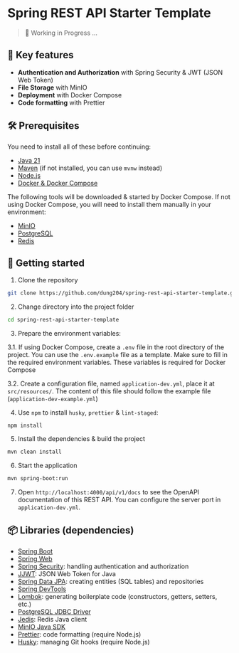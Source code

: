 # Spring REST API Starter Template

> 🚧 Working in Progress ...

## 🚀 Key features

- **Authentication and Authorization** with Spring Security & JWT (JSON Web Token)
- **File Storage** with MinIO
- **Deployment** with Docker Compose
- **Code formatting** with Prettier

## 🛠️ Prerequisites

You need to install all of these before continuing:

- [Java 21](https://www.oracle.com/java/technologies/downloads/#java21)
- [Maven](https://maven.apache.org/download.cgi) (if not installed, you can use `mvnw` instead)
- [Node.js](https://nodejs.org/en/download)
- [Docker & Docker Compose](https://docs.docker.com/get-docker/)

The following tools will be downloaded & started by Docker Compose. If not using Docker Compose, you will need to install them manually in your environment:

- [MinIO](https://min.io/download)
- [PostgreSQL](https://www.postgresql.org/download/)
- [Redis](https://redis.io/download)

## 🚀 Getting started

1. Clone the repository

```bash
git clone https://github.com/dung204/spring-rest-api-starter-template.git
```

2. Change directory into the project folder

```bash
cd spring-rest-api-starter-template
```

3. Prepare the environment variables:

3.1. If using Docker Compose, create a `.env` file in the root directory of the project. You can use the `.env.example` file as a template. Make sure to fill in the required environment variables. These variables is required for Docker Compose

3.2. Create a configuration file, named `application-dev.yml`, place it at `src/resources/`. The content of this file should follow the example file (`application-dev-example.yml`)

4. Use `npm` to install `husky`, `prettier` & `lint-staged`:

```
npm install
```

5. Install the dependencies & build the project

```bash
mvn clean install
```

6. Start the application

```bash
mvn spring-boot:run
```

7. Open `http://localhost:4000/api/v1/docs` to see the OpenAPI documentation of this REST API. You can configure the server port in `application-dev.yml`.

## 📦 Libraries (dependencies)

- [Spring Boot](https://spring.io/projects/spring-boot)
- [Spring Web](https://spring.io/guides/gs/serving-web-content/)
- [Spring Security](https://spring.io/guides/gs/securing-web/): handling authentication and authorization
- [JJWT](https://github.com/jwtk/jjwt): JSON Web Token for Java
- [Spring Data JPA](https://spring.io/guides/gs/accessing-data-jpa/): creating entities (SQL tables) and repositories
- [Spring DevTools](https://docs.spring.io/spring-boot/docs/current/reference/htmlsingle/#using-boot-devtools)
- [Lombok](https://projectlombok.org/): generating boilerplate code (constructors, getters, setters, etc.)
- [PostgreSQL JDBC Driver](https://jdbc.postgresql.org/)
- [Jedis](https://github.com/redis/jedis): Redis Java client
- [MinIO Java SDK](https://github.com/minio/minio-java)
- [Prettier](https://prettier.io/): code formatting (require Node.js)
- [Husky](https://github.com/typicode/husky): managing Git hooks (require Node.js)
